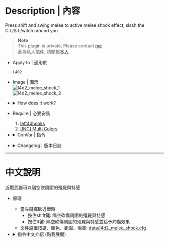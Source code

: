 # Description | 內容
Press shift and swing melee to active melee shock effect, slash the C.I./S.I./witch around you

> __Note__ <br/>
This plugin is private, Please contact [me](https://github.com/fbef0102/Game-Private_Plugin#私人插件列表-private-plugins-list)<br/>
此為私人插件, 請聯繫[本人](https://github.com/fbef0102/Game-Private_Plugin#私人插件列表-private-plugins-list)

* Apply to | 適用於
	```
	L4D2
	```

* Image | 圖示
	<br/>![l4d2_melee_shock_1](image/l4d2_melee_shock_1.gif)
	<br/>![l4d2_melee_shock_2](image/l4d2_melee_shock_2.gif)

* <details><summary>How does it work?</summary>

	* When swing the melee
		* Press shift -> Shock effect: slash the C.I./S.I./witch around you (dmg_slash)
		* Press Reload -> Burn effect: slash + burn the C.I./S.I./witch around you (dmg_slash + incendiary bullet)
	* Modify glow, range, damage in [data/l4d2_melee_shock.cfg](data/l4d2_melee_shock.cfg)
</details>

* Require | 必要安裝
	1. [left4dhooks](https://forums.alliedmods.net/showthread.php?t=321696)
	2. [[INC] Multi Colors](https://github.com/fbef0102/L4D1_2-Plugins/releases/tag/Multi-Colors)

* <details><summary>ConVar | 指令</summary>

	* cfg\sourcemod\l4d2_melee_shock.cfg
		```php
		// 0=Plugin off, 1=Plugin on.
		l4d2_melee_shock_enable "1"
		```
</details>

* <details><summary>Changelog | 版本日誌</summary>

	* v1.0 (2024-11-13)	
		* Initial Release
</details>

- - - -
# 中文說明
近戰武器可以隔空砍周圍的殭屍與特感

* 原理
	* 當左鍵揮砍近戰時
		* 按住shift鍵: 隔空砍傷周圍的殭屍與特感
		* 按住R鍵: 隔空砍傷周圍的殭屍與特感並給予灼傷效果
	* 文件設置按鍵、顏色、範圍、傷害: [data/l4d2_melee_shock.cfg](data/l4d2_melee_shock.cfg)

* <details><summary>指令中文介紹 (點我展開)</summary>

	* cfg\sourcemod\l4d2_melee_shock.cfg
		```php
		// 0=關閉插件, 1=啟動插件
		l4d2_melee_shock_enable "1"
		```
</details>